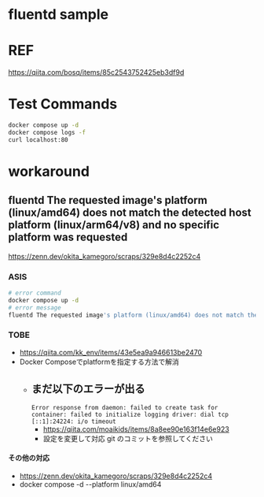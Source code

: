 # fluentd sample

# REF

https://qiita.com/bosq/items/85c2543752425eb3df9d

# Test Commands

```bash
docker compose up -d
docker compose logs -f
curl localhost:80
```

# workaround

## fluentd The requested image's platform (linux/amd64) does not match the detected host platform (linux/arm64/v8) and no specific platform was requested

https://zenn.dev/okita_kamegoro/scraps/329e8d4c2252c4

### ASIS

```bash
# error command
docker compose up -d
# error message
fluentd The requested image's platform (linux/amd64) does not match the detected host platform (linux/arm64/v8) and no specific platform was requested
```

### TOBE

- https://qiita.com/kk_env/items/43e5ea9a946613be2470
- Docker Composeでplatformを指定する方法で解消
    - まだ以下のエラーが出る
      -
      `Error response from daemon: failed to create task for container: failed to initialize logging driver: dial tcp [::1]:24224: i/o timeout`
        - https://qiita.com/moaikids/items/8a8ee90e163f14e6e923
        - 設定を変更して対応 git のコミットを参照してください

#### その他の対応

- https://zenn.dev/okita_kamegoro/scraps/329e8d4c2252c4
- docker compose -d --platform linux/amd64
